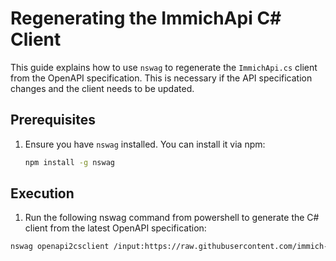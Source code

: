 # Regenerating the ImmichApi C# Client

This guide explains how to use `nswag` to regenerate the `ImmichApi.cs` client from the OpenAPI specification. This is necessary if the API specification changes and the client needs to be updated.

## Prerequisites

1. Ensure you have `nswag` installed. You can install it via npm:
   ```bash
   npm install -g nswag
   ```

## Execution
1. Run the following nswag command from powershell to generate the C# client from the latest OpenAPI specification:

```bash
nswag openapi2csclient /input:https://raw.githubusercontent.com/immich-app/immich/main/open-api/immich-openapi-specs.json /classname:ImmichApi /namespace:SimpleImmichFrame.ImmichApi /output:ImmichApi.cs /generateOptionalPropertiesAsNullable:true
```